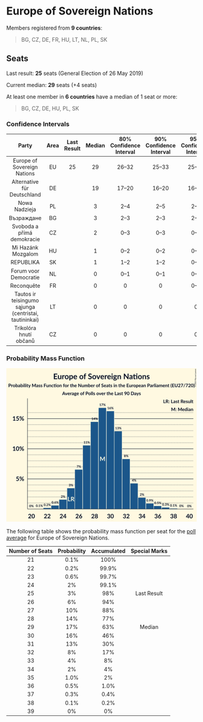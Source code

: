 # Europe of Sovereign Nations

Members registered from **9 countries**:

> BG, CZ, DE, FR, HU, LT, NL, PL, SK

## Seats

Last result: **25** seats (General Election of 26 May 2019)

Current median: **29** seats (+4 seats)

At least one member in **6 countries** have a median of 1 seat or more:

> BG, CZ, DE, HU, PL, SK

### Confidence Intervals

| Party | Area | Last Result | Median | 80% Confidence Interval | 90% Confidence Interval | 95% Confidence Interval | 99% Confidence Interval |
|:-----:|:----:|:-----------:|:------:|:-----------------------:|:-----------------------:|:-----------------------:|:-----------------------:|
| Europe of Sovereign Nations | EU | 25 | 29 | 26–32 | 25–33 | 25–34 | 23–36 |
| Alternative für Deutschland | DE | | 19 | 17–20 | 16–20 | 16–21 | 14–23 |
| Nowa Nadzieja | PL | | 3 | 2–4 | 2–5 | 2–5 | 2–5 |
| Възраждане | BG | | 3 | 2–3 | 2–3 | 2–3 | 2–3 |
| Svoboda a přímá demokracie | CZ | | 2 | 0–3 | 0–3 | 0–3 | 0–3 |
| Mi Hazánk Mozgalom | HU | | 1 | 0–2 | 0–2 | 0–2 | 0–2 |
| REPUBLIKA | SK | | 1 | 1–2 | 1–2 | 0–2 | 0–2 |
| Forum voor Democratie | NL | | 0 | 0–1 | 0–1 | 0–1 | 0–1 |
| Reconquête | FR | | 0 | 0 | 0 | 0–4 | 0–5 |
| Tautos ir teisingumo sąjunga (centristai, tautininkai) | LT | | 0 | 0 | 0 | 0 | 0 |
| Trikolóra hnutí občanů | CZ | | 0 | 0 | 0 | 0 | 0 |

### Probability Mass Function

![Graph with seats probability mass function not yet produced](average-2025-01-31-seats-pmf-europeofsovereignnations.png "Seats Probability Mass Function")

The following table shows the probability mass function per seat for the [poll average](average-2025-01-31.html) for Europe of Sovereign Nations.

| Number of Seats | Probability | Accumulated | Special Marks |
|:---------------:|:-----------:|:-----------:|:-------------:|
| 21 | 0.1% | 100% |  |
| 22 | 0.2% | 99.9% |  |
| 23 | 0.6% | 99.7% |  |
| 24 | 2% | 99.1% |  |
| 25 | 3% | 98% | Last Result |
| 26 | 6% | 94% |  |
| 27 | 10% | 88% |  |
| 28 | 14% | 77% |  |
| 29 | 17% | 63% | Median |
| 30 | 16% | 46% |  |
| 31 | 13% | 30% |  |
| 32 | 8% | 17% |  |
| 33 | 4% | 8% |  |
| 34 | 2% | 4% |  |
| 35 | 1.0% | 2% |  |
| 36 | 0.5% | 1.0% |  |
| 37 | 0.3% | 0.4% |  |
| 38 | 0.1% | 0.2% |  |
| 39 | 0% | 0% |  |


